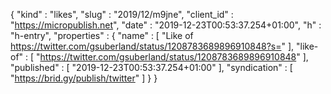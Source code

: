 {
  "kind" : "likes",
  "slug" : "2019/12/m9jne",
  "client_id" : "https://micropublish.net",
  "date" : "2019-12-23T00:53:37.254+01:00",
  "h" : "h-entry",
  "properties" : {
    "name" : [ "Like of https://twitter.com/gsuberland/status/1208783689896910848?s=" ],
    "like-of" : [ "https://twitter.com/gsuberland/status/1208783689896910848" ],
    "published" : [ "2019-12-23T00:53:37.254+01:00" ],
    "syndication" : [ "https://brid.gy/publish/twitter" ]
  }
}
